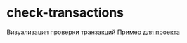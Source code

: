 # check-transactions
Визуализация проверки транзакций
[Пример для проекта](https://www.cssscript.com/demo/ios-style-picker-view-vanilla-javascript-mobileselect-js/)
